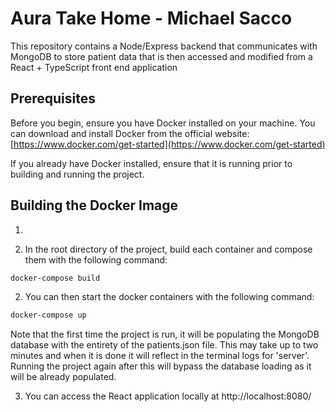 # Aura Take Home - Michael Sacco

This repository contains a Node/Express backend that communicates with MongoDB to store patient data that is then accessed and modified from a React + TypeScript front end application

## Prerequisites

Before you begin, ensure you have Docker installed on your machine. You can download and install Docker from the official website: [https://www.docker.com/get-started](https://www.docker.com/get-started)

If you already have Docker installed, ensure that it is running prior to building and running the project.

## Building the Docker Image

1. 

1. In the root directory of the project, build each container and compose them with the following command:

```bash
docker-compose build
```

2. You can then start the docker containers with the following command:

```bash
docker-compose up
```

Note that the first time the project is run, it will be populating the MongoDB database with the entirety of the patients.json file. This may take up to two minutes and when it is done it will reflect in the terminal logs for 'server'. Running the project again after this will bypass the database loading as it will be already populated.

3. You can access the React application locally at http://localhost:8080/